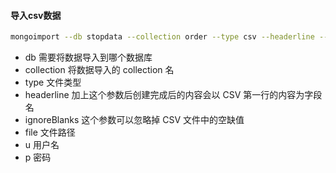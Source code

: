 #### 导入csv数据

```bash
mongoimport --db stopdata --collection order --type csv --headerline --ignoreBlanks --file /mnt/My -u root -p xskj@0321 --authenticationDatabase admin
```
- db 需要将数据导入到哪个数据库
- collection 将数据导入的 collection 名
- type 文件类型
- headerline 加上这个参数后创建完成后的内容会以 CSV 第一行的内容为字段名
- ignoreBlanks 这个参数可以忽略掉 CSV 文件中的空缺值
- file 文件路径
- u 用户名
- p 密码